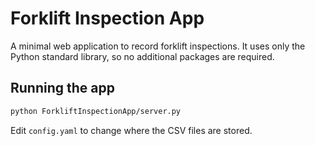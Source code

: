 # Forklift Inspection App

A minimal web application to record forklift inspections. It uses only the Python standard library, so no additional packages are required.

## Running the app

```bash
python ForkliftInspectionApp/server.py
```

Edit `config.yaml` to change where the CSV files are stored.
